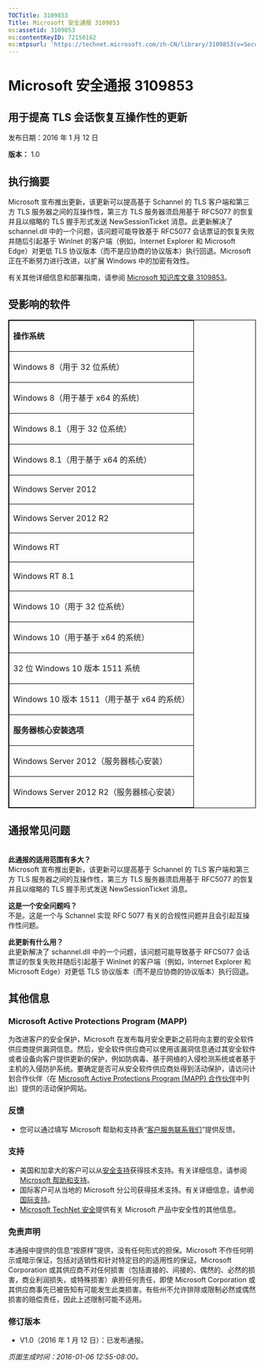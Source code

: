 ```yaml
---
TOCTitle: 3109853
Title: Microsoft 安全通报 3109853
ms:assetid: 3109853
ms:contentKeyID: 72150162
ms:mtpsurl: 'https://technet.microsoft.com/zh-CN/library/3109853(v=Security.10)'
---
```



Microsoft 安全通报 3109853
==========================

用于提高 TLS 会话恢复互操作性的更新
-----------------------------------

发布日期：2016 年 1 月 12 日

**版本：** 1.0

执行摘要
--------

Microsoft 宣布推出更新，该更新可以提高基于 Schannel 的 TLS 客户端和第三方 TLS 服务器之间的互操作性，第三方 TLS 服务器须启用基于 RFC5077 的恢复并且以缩略的 TLS 握手形式发送 NewSessionTicket 消息。此更新解决了 schannel.dll 中的一个问题，该问题可能导致基于 RFC5077 会话票证的恢复失败并随后引起基于 WinInet 的客户端（例如，Internet Explorer 和 Microsoft Edge）对更低 TLS 协议版本（而不是应协商的协议版本）执行回退。Microsoft 正在不断努力进行改进，以扩展 Windows 中的加密有效性。

有关其他详细信息和部署指南，请参阅 [Microsoft 知识库文章 3109853](http://support.microsoft.com/zh-cn/kb/3109853)。

受影响的软件
------------

<p></p>
<table style="border:1px solid black;">
<colgroup>
<col width="100%" />
</colgroup>
<tbody>
<tr class="odd">
<td style="border:1px solid black;"><p><strong>操作系统</strong></p></td>
</tr>  
<tr class="even">
<td style="border:1px solid black;"><p>Windows 8（用于 32 位系统）</p></td>
</tr>  
<tr class="odd">
<td style="border:1px solid black;"><p>Windows 8（用于基于 x64 的系统）</p></td>
</tr>  
<tr class="even">
<td style="border:1px solid black;"><p>Windows 8.1（用于 32 位系统）</p></td>
</tr>  
<tr class="odd">
<td style="border:1px solid black;"><p>Windows 8.1（用于基于 x64 的系统）</p></td>
</tr>  
<tr class="even">
<td style="border:1px solid black;"><p>Windows Server 2012</p></td>
</tr>  
<tr class="odd">
<td style="border:1px solid black;"><p>Windows Server 2012 R2</p></td>
</tr>  
<tr class="even">
<td style="border:1px solid black;"><p>Windows RT</p></td>
</tr>  
<tr class="odd">
<td style="border:1px solid black;"><p>Windows RT 8.1</p></td>
</tr>  
<tr class="even">
<td style="border:1px solid black;"><p>Windows 10（用于 32 位系统）</p></td>
</tr>  
<tr class="odd">
<td style="border:1px solid black;"><p>Windows 10（用于基于 x64 的系统）</p></td>
</tr>  
<tr class="even">
<td style="border:1px solid black;"><p>32 位 Windows 10 版本 1511 系统</p></td>
</tr>  
<tr class="odd">
<td style="border:1px solid black;"><p>Windows 10 版本 1511（用于基于 x64 的系统）</p></td>
</tr>  
<tr class="even">
<td style="border:1px solid black;"><p><strong>服务器核心安装选项</strong></p></td>
</tr>  
<tr class="odd">
<td style="border:1px solid black;"><p>Windows Server 2012（服务器核心安装）</p></td>
</tr>  
<tr class="even">
<td style="border:1px solid black;"><p>Windows Server 2012 R2（服务器核心安装）</p></td>
</tr>  
</tbody>  
</table>
  
通报常见问题  
------------
  
<span id="sectionToggle2"></span>  
**此通报的适用范围有多大？**  
Microsoft 宣布推出更新，该更新可以提高基于 Schannel 的 TLS 客户端和第三方 TLS 服务器之间的互操作性，第三方 TLS 服务器须启用基于 RFC5077 的恢复并且以缩略的 TLS 握手形式发送 NewSessionTicket 消息。
  
**这是一个安全问题吗？**  
不是。这是一个与 Schannel 实现 RFC 5077 有关的合规性问题并且会引起互操作性问题。
  
**此更新有什么用？**  
此更新解决了 schannel.dll 中的一个问题，该问题可能导致基于 RFC5077 会话票证的恢复失败并随后引起基于 WinInet 的客户端（例如，Internet Explorer 和 Microsoft Edge）对更低 TLS 协议版本（而不是应协商的协议版本）执行回退。
  
其他信息  
--------
  
<span id="sectionToggle3"></span>  
### Microsoft Active Protections Program (MAPP)
  
为改进客户的安全保护，Microsoft 在发布每月安全更新之前将向主要的安全软件供应商提供漏洞信息。然后，安全软件供应商可以使用该漏洞信息通过其安全软件或者设备向客户提供更新的保护，例如防病毒、基于网络的入侵检测系统或者基于主机的入侵防护系统。要确定是否可从安全软件供应商处得到活动保护，请访问计划合作伙伴（在 [Microsoft Active Protections Program (MAPP) 合作伙伴](http://technet.microsoft.com/zh-cn/security/dn467918)中列出）提供的活动保护网站。
  
### 反馈
  
-   您可以通过填写 Microsoft 帮助和支持表“[客户服务联系我们](http://support.microsoft.com/kb/?scid=sw;en;1257&amp;showpage=1&amp;ws=technet&amp;sd=tech)”提供反馈。
  
### 支持
  
-   美国和加拿大的客户可以从[安全支持](https://support.microsoft.com/zh-cn/gp/gp_security_main)获得技术支持。有关详细信息，请参阅 [Microsoft 帮助和支持](https://support.microsoft.com/zh-cn)。  
-   国际客户可从当地的 Microsoft 分公司获得技术支持。有关详细信息，请参阅[国际支持](https://support2.microsoft.com/zh-cn/common/international.aspx)。  
-   [Microsoft TechNet 安全](http://technet.microsoft.com/zh-cn/security/default.aspx)提供有关 Microsoft 产品中安全性的其他信息。
  
### 免责声明
  
本通报中提供的信息“按原样”提供，没有任何形式的担保。Microsoft 不作任何明示或暗示保证，包括对适销性和针对特定目的的适用性的保证。Microsoft Corporation 或其供应商不对任何损害（包括直接的、间接的、偶然的、必然的损害，商业利润损失，或特殊损害）承担任何责任，即使 Microsoft Corporation 或其供应商事先已被告知有可能发生此类损害。有些州不允许排除或限制必然或偶然损害的赔偿责任，因此上述限制可能不适用。
  
### 修订版本
  
-   V1.0（2016 年 1 月 12 日）：已发布通报。
  
*页面生成时间：2016-01-06 12:55-08:00。*
